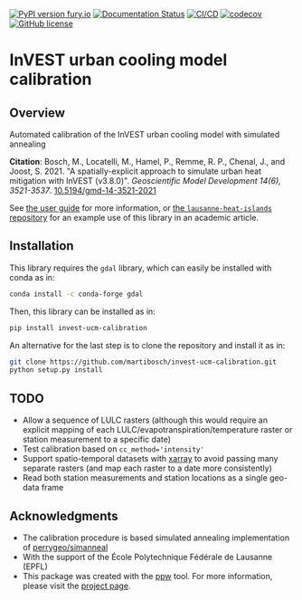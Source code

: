 [![PyPI version fury.io](https://badge.fury.io/py/invest-ucm-calibration.svg)](https://pypi.python.org/pypi/invest-ucm-calibration/)
[![Documentation Status](https://readthedocs.org/projects/invest-ucm-calibration/badge/?version=latest)](https://invest-ucm-calibration.readthedocs.io/en/latest/?badge=latest)
[![CI/CD](https://github.com/martibosch/invest-ucm-calibration/actions/workflows/dev.yml/badge.svg)](https://github.com/martibosch/invest-ucm-calibration/blob/main/.github/workflows/dev.yml)
[![codecov](https://codecov.io/gh/martibosch/invest-ucm-calibration/branch/main/graph/badge.svg)](https://codecov.io/gh/martibosch/invest-ucm-calibration)
[![GitHub license](https://img.shields.io/github/license/martibosch/invest-ucm-calibration.svg)](https://github.com/martibosch/invest-ucm-calibration/blob/master/LICENSE)

# InVEST urban cooling model calibration

## Overview

Automated calibration of the InVEST urban cooling model with simulated annealing

**Citation**: Bosch, M., Locatelli, M., Hamel, P., Remme, R. P., Chenal, J., and Joost, S. 2021. "A spatially-explicit approach to simulate urban heat mitigation with InVEST (v3.8.0)". *Geoscientific Model Development 14(6), 3521-3537*. [10.5194/gmd-14-3521-2021](https://doi.org/10.5194/gmd-14-3521-2021)

See [the user guide](https://invest-ucm-calibration.readthedocs.io/en/latest/user-guide.html) for more information, or [the `lausanne-heat-islands` repository](https://github.com/martibosch/lausanne-heat-islands) for an example use of this library in an academic article.

## Installation

This library requires the `gdal` library, which can easily be installed with conda as in:

```bash
conda install -c conda-forge gdal
```

Then, this library can be installed as in:

```bash
pip install invest-ucm-calibration
```

An alternative for the last step is to clone the repository and install it as in:

```bash
git clone https://github.com/martibosch/invest-ucm-calibration.git
python setup.py install
```

## TODO

* Allow a sequence of LULC rasters (although this would require an explicit mapping of each LULC/evapotranspiration/temperature raster or station measurement to a specific date)
* Test calibration based on `cc_method='intensity'`
* Support spatio-temporal datasets with [xarray](http://xarray.pydata.org) to avoid passing many separate rasters (and map each raster to a date more consistently)
* Read both station measurements and station locations as a single geo-data frame


## Acknowledgments

* The calibration procedure is based simulated annealing implementation of [perrygeo/simanneal](https://github.com/perrygeo/simanneal)
* With the support of the École Polytechnique Fédérale de Lausanne (EPFL)
* This package was created with the [ppw](https://zillionare.github.io/python-project-wizard) tool. For more information, please visit the [project page](https://zillionare.github.io/python-project-wizard/).
